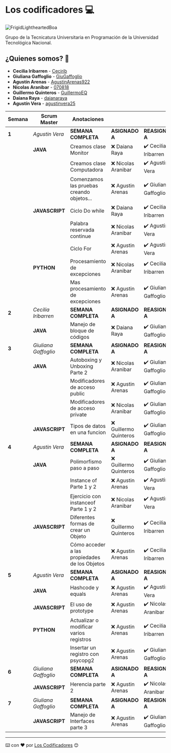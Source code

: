 # Los codificadores 💻

![FrigidLightheartedBoa](https://user-images.githubusercontent.com/112900063/233207538-2dab292b-afd2-41c3-b069-85eb0a79279a.gif)

Grupo de la Tecnicatura Universitaria en Programación de la Universidad Tecnológica Nacional.

## ¿Quienes somos? 🙇

* **Cecilia Iribarren** - [Cecirib](https://github.com/Cecirib)
* **Giuliana Gaffoglio** - [GiuGaffoglio](https://github.com/GiuGaffoglio)
* **Agustín Arenas** - [AgustinArenas922](https://github.com/AgustinArenas922)
* **Nicolas Aranibar** - [070818](https://github.com/070818)
* **Guillermo Quinteros** - [GuillermoEQ](https://github.com/GuillermoEQ)
* **Daiana Raya** - [daianaraya](https://github.com/daianaraya)
* **Agustín Vera** - [agustinvera25](https://github.com/agustinvera25)


| **Semana** | **Scrum Master** | **Anotaciones** |  |  | 
| ---- | ---- | --- | --- | --- | 
| **1** | *Agustin Vera* | **SEMANA COMPLETA** | **ASIGNADO A**| **REASIGNADO A** |
| | **JAVA** | Creamos clase Monitor | :x: Daiana Raya | :heavy_check_mark: Cecilia Iribarren | 
| | | Creamos clase Computadora | :x: Nicolas Aranibar | :heavy_check_mark: Agustin Vera |
| | | Comenzamos las pruebas creando objetos... | :x: Agustin Arenas | :heavy_check_mark: Giuliana Gaffoglio |
| | **JAVASCRIPT** | Ciclo Do while | :x: Daiana Raya | :heavy_check_mark: Cecilia Iribarren | 
| | | Palabra reservada continue | :x: Nicolas Aranibar | :heavy_check_mark: Agustin Vera |
| | | Ciclo For | :x: Agustin Arenas | :heavy_check_mark: Agustin Vera |
| | **PYTHON** | Procesamiento de excepciones | :x: Nicolas Aranibar |  :heavy_check_mark: Cecilia Iribarren |
| | | Mas procesamiento de excepciones | :x: Agustin Arenas | :heavy_check_mark: Giuliana Gaffoglio |
| **2** | *Cecilia Iribarren* | **SEMANA COMPLETA** |**ASIGNADO A**| **REASIGNADO A** |
| | **JAVA** | Manejo de bloque de códigos | :x: Daiana Raya | :heavy_check_mark: Giuliana Gaffoglio | 
| **3** | *Giuliana Gaffoglio* | **SEMANA COMPLETA** | **ASIGNADO A**| **REASIGNADO A** |
| | **JAVA** | Autoboxing y Unboxing Parte 2 | :x: Nicolas Aranibar | :heavy_check_mark: Giuliana Gaffoglio |
| | | Modificadores de acceso public | :x: Agustin Arenas | :heavy_check_mark: Giuliana Gaffoglio |
| | | Modificadores de acceso private | :x: Nicolas Aranibar | :heavy_check_mark: Giuliana Gaffoglio |
| | **JAVASCRIPT** | Tipos de datos en una funcion | :x: Guillermo Quinteros | :heavy_check_mark: Giuliana Gaffoglio |
| **4** | *Agustin Vera* | **SEMANA COMPLETA** | **ASIGNADO A**| **REASIGNADO A** |
| | **JAVA** | Polimorfismo paso a paso | :x: Guillermo Quinteros | :heavy_check_mark: Giuliana Gaffoglio |
| | | Instance of Parte 1 y 2 | :x: Agustin Arenas | :heavy_check_mark: Agustin Vera |
| | | Ejercicio con instanceof Parte 1 y 2 | :x: Nicolas Aranibar | :heavy_check_mark: Agustin Vera |
| | **JAVASCRIPT** | Diferentes formas de crear un Objeto | :x: Guillermo Quinteros | :heavy_check_mark: Cecilia Iribarren |
| | | Cómo acceder a las propiedades de los Objetos | :x: Agustin Arenas | :heavy_check_mark: Cecilia Iribarren |
| **5** | *Agustin Vera* | **SEMANA COMPLETA** | **ASIGNADO A**| **REASIGNADO A** |
| | **JAVA** | Hashcode y equals  | :x: Agustin Arenas | :heavy_check_mark: Agustin Vera |
| | **JAVASCRIPT** | El uso de prototype | :x: Agustin Arenas | :heavy_check_mark: Nicolas Aranibar |
| | **PYTHON** | Actualizar o modificar varios registros  | :x: Agustin Arenas | :heavy_check_mark: Cecilia Iribarren |
| | | Insertar un registro con psycopg2  | :x: Agustin Arenas | :heavy_check_mark: Giuliana Gaffoglio |
| **6** | *Giuliana Gaffoglio* | **SEMANA COMPLETA** | **ASIGNADO A**| **REASIGNADO A** | 
| | **JAVASCRIPT** |Herencia parte 2 | :x: Agustin Arenas | :heavy_check_mark: Nicolas Aranibar |
| **7** | *Giuliana Gaffoglio* | **SEMANA COMPLETA** | **ASIGNADO A**| **REASIGNADO A** | 
| | **JAVASCRIPT** |Manejo de Interfaces parte 3 | :x: Agustin Arenas | :heavy_check_mark: Giuliana Gaffoglio |







---
⌨️ con ❤️ por [Los Codificadores](https://github.com/orgs/CodeSystem2022/teams/los-codificadores/members) 😊
